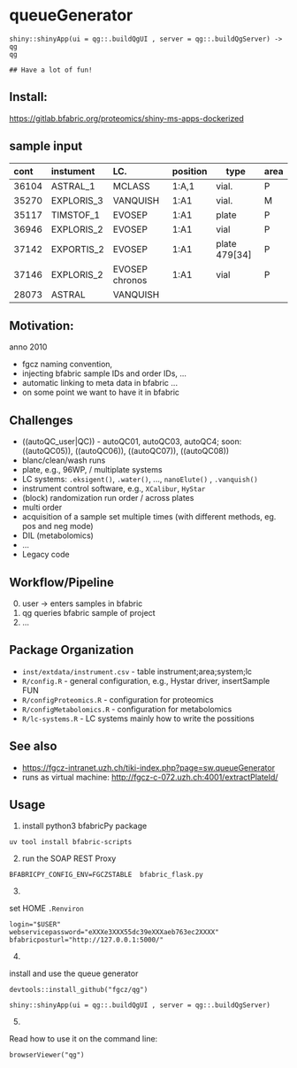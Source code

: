 # queueGenerator

```
shiny::shinyApp(ui = qg::.buildQgUI , server = qg::.buildQgServer) -> qg
qg

## Have a lot of fun!
```

## Install:

https://gitlab.bfabric.org/proteomics/shiny-ms-apps-dockerized

## sample input

cont      | instument  |LC.               | position | type  | area
:---------|:-----------|:-----------------|:---------|-------|-- 
36104     | ASTRAL_1   | MCLASS           | 1:A,1    | vial. | P
35270     | EXPLORIS_3 | VANQUISH         | 1:A1     | vial. | M
35117     | TIMSTOF_1  | EVOSEP           | 1:A1     | plate | P
36946     | EXPLORIS_2 | EVOSEP           | 1:A1     | vial  | P
37142     | EXPORTIS_2 | EVOSEP           | 1:A1     | plate 479[34]  | P
37146     | EXPLORIS_2 | EVOSEP chronos   | 1:A1     | vial  | P
28073     | ASTRAL     | VANQUISH         |          |       |

## Motivation:

anno 2010

* fgcz naming convention,
* injecting bfabric sample IDs and order IDs, ...
* automatic linking to meta data in bfabric ...
* on some point we want to have it in bfabric 
    
## Challenges 

* ((autoQC_user|QC)) - autoQC01, autoQC03, autoQC4; soon: ((autoQC05)), ((autoQC06)), ((autoQC07)), ((autoQC08))
* blanc/clean/wash runs
* plate, e.g., 96WP, / multiplate systems
* LC systems: `.eksigent()`, `.water()`, ..., `nanoElute()` ,  `.vanquish()`
* instrument control software, e.g., `XCalibur`, `HyStar`
* (block) randomization run order / across plates
* multi order
* acquisition of a sample set multiple times (with different methods, eg. pos and neg mode)
* DIL (metabolomics)
* ...
* Legacy code

## Workflow/Pipeline

0. user -> enters samples in bfabric
1. qg queries bfabric sample of project
2. ...


## Package Organization

* `inst/extdata/instrument.csv` - table instrument;area;system;lc
* `R/config.R` - general configuration, e.g., Hystar driver, insertSample FUN
* `R/configProteomics.R` - configuration for proteomics
* `R/configMetabolomics.R`  - configuration for metabolomics
* `R/lc-systems.R` - LC systems mainly how to write the possitions

## See also

* https://fgcz-intranet.uzh.ch/tiki-index.php?page=sw.queueGenerator
* runs as virtual machine: http://fgcz-c-072.uzh.ch:4001/extractPlateId/ 

## Usage

1. install python3 bfabricPy package

```
uv tool install bfabric-scripts   
```


2. run the SOAP REST Proxy

```
BFABRICPY_CONFIG_ENV=FGCZSTABLE  bfabric_flask.py
```

3.

set HOME `.Renviron`

```
login="$USER"
webservicepassword="eXXXe3XXX55dc39eXXXaeb763ec2XXXX"
bfabricposturl="http://127.0.0.1:5000/"
```

4.

install and use the queue generator 

```
devtools::install_github("fgcz/qg")

shiny::shinyApp(ui = qg::.buildQgUI , server = qg::.buildQgServer)

```

5. 


Read how to use it on the command line:

```
browserViewer("qg")
```
